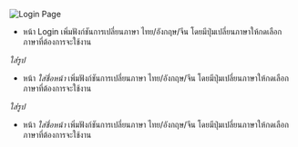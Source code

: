 ![Login Page](image.png)

- หน้า Login เพิ่มฟังก์ชันการเปลี่ยนภาษา ไทย/อังกฤษ/จีน โดยมีปุ่มเปลี่ยนภาษาให้กดเลือกภาษาที่ต้องการจะใช้งาน

_ใส่่รูป_

- หน้า _ใส่ชื่อหน้า_ เพิ่มฟังก์ชันการเปลี่ยนภาษา ไทย/อังกฤษ/จีน โดยมีปุ่มเปลี่ยนภาษาให้กดเลือกภาษาที่ต้องการจะใช้งาน

_ใส่่รูป_

- หน้า _ใส่ชื่อหน้า_ เพิ่มฟังก์ชันการเปลี่ยนภาษา ไทย/อังกฤษ/จีน โดยมีปุ่มเปลี่ยนภาษาให้กดเลือกภาษาที่ต้องการจะใช้งาน
